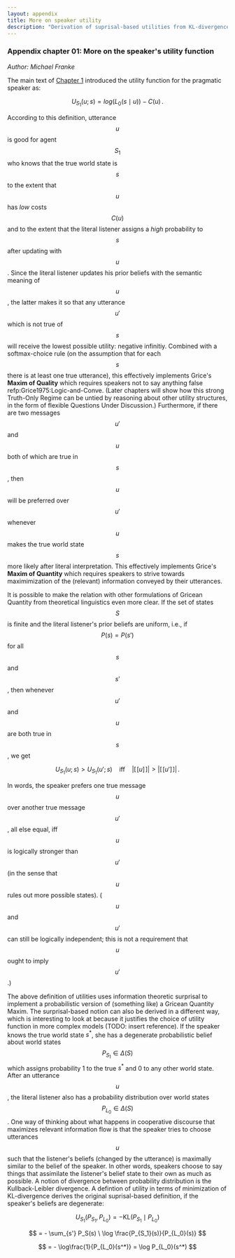 ```yaml
---
layout: appendix
title: More on speaker utility
description: "Derivation of suprisal-based utilities from KL-divergence"
---
```


### Appendix chapter 01: More on the speaker's utility function

*Author: Michael Franke*

The main text of [Chapter 1](01-introduction.html) introduced the utility function for the pragmatic speaker as:

$$U_{S_{1}}(u; s) = log(L_{0}(s\mid u)) - C(u)\,.$$

According to this definition, utterance $$u$$ is good for agent $$S_1$$ who knows that the true world state is $$s$$ to the extent that $$u$$ has _low_ costs $$C(u)$$ and to the extent that the literal listener assigns a _high_ probability to $$s$$ after updating with $$u$$. Since the literal listener updates his prior beliefs with the semantic meaning of $$u$$, the latter makes it so that any utterance $$u'$$ which is not true of $$s$$ will receive the lowest possible utility: negative infinitiy. Combined with a softmax-choice rule (on the assumption that for each $$s$$ there is at least one true utterance), this effectively implements Grice's **Maxim of Quality** which requires speakers not to say anything false refp:Grice1975:Logic-and-Conve. (Later chapters will show how this strong Truth-Only Regime can be untied by reasoning about other utility structures, in the form of flexible Questions Under Discussion.) Furthermore, if there are two messages $$u'$$ and $$u$$ both of which are true in $$s$$, then $$u$$ will be preferred over $$u'$$ whenever $$u$$ makes the true world state $$s$$ more likely after literal interpretation. This effectively implements Grice's **Maxim of Quantity** which requires speakers to strive towards maximimization of the (relevant) information conveyed by their utterances.

It is possible to make the relation with other formulations of Gricean Quantity from theoretical linguistics even more clear. If the set of states $$S$$ is finite and the literal listener's prior beliefs are uniform, i.e., if $$P(s) = P(s')$$ for all $$s$$ and $$s'$$, then whenever $$u'$$ and $$u$$ are both true in $$s$$, we get 

$$U_{S_1}(u;s) > U_{S_1}(u';s) \ \ \ \ \text{iff} \ \ \ \ |[\![u]\!]| > |[\![u']\!]| \,.$$ 

In words, the speaker prefers one true message $$u$$ over another true message $$u'$$, all else equal, iff $$u$$ is logically stronger than $$u'$$ (in the sense that $$u$$ rules out more possible states). ($$u$$ and $$u'$$ can still be logically independent; this is not a requirement that $$u$$ ought to imply $$u'$$.)

The above definition of utilities uses information theoretic surprisal to implement a probabilistic version of (something like) a Gricean Quantity Maxim. The surprisal-based notion can also be derived in a different way, which is interesting to look at because it justifies the choice of utility function in more complex models (TODO: insert reference). If the speaker knows the true world state $s^*$, she has a degenerate probabilistic belief about world states $$P_{S_1} \in \Delta(S)$$ which assigns probability 1 to the true $s^*$ and 0 to any other world state. After an utterance $$u$$, the literal listener also has a probability distribution over world states $$P_{L_0} \in \Delta(S)$$. One way of thinking about what happens in cooperative discourse that maximizes relevant information flow is that the speaker tries to choose utterances $$u$$ such that the listener's beliefs (changed by the utterance) is maximally similar to the belief of the speaker. In other words, speakers choose to say things that assimilate the listener's belief state to their own as much as possible. A notion of divergence between probability distribution is the Kullback-Leibler divergence. A defintion of utility in terms of minimization of KL-divergence derives the original suprisal-based definition, if the speaker's beliefs are degenerate:

$$U_{S_1}(P_{S_1}, P_{L_0}) = - \text{KL}(P_{S_1} \mid P_{L_0} )$$

$$  = - \sum_{s'} P_S(s) \ \log \frac{P_{S_1}(s)}{P_{L_0}(s)}    $$

$$ = - \log\frac{1}{P_{L_0}(s^*)} = \log P_{L_0}(s^*) $$